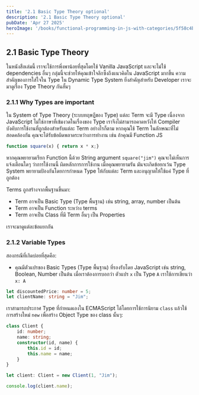 ```yaml
---
title: '2.1 Basic Type Theory optional'
description: '2.1 Basic Type Theory optional'
pubDate: 'Apr 27 2025'
heroImage: '/books/functional-programming-in-js-with-categories/5f58c4b0-71d0-4983-87e0-8d30dbdf9e5e.jpg'
---
```

## 2.1 Basic Type Theory  
ในหนังสือเล่มนี้ เราจะใช้การพึ่งพาน้อยที่สุดโดยใช้ Vanilla JavaScript และจะไม่ใช้ dependencies อื่นๆ กลุ่มนี้จะช่วยให้คุณเข้าใจลึกซึ้งถึงแนวคิดใน JavaScript มากขึ้น ความสำคัญของการใส่ใจใน Type ใน Dynamic Type System ยิ่งสำคัญสำหรับ Developer เราจะมาดูเรื่อง Type Theory กันสั้นๆ  

### 2.1.1 Why Types are important  
ใน System of Type Theory (ระบบทฤษฎีของ Type) แต่ละ Term จะมี Type เนื่องจาก JavaScript ไม่ใช่ภาษาที่เข้มงวดในเรื่องของ Type เราจึงไม่สามารถคาดหวังให้ Compiler บังคับการใช้งานที่ถูกต้องสำหรับแต่ละ Term อย่างไรก็ตาม หากคุณใช้ Term ในลักษณะที่ไม่สอดคล้องกัน คุณจะได้รับข้อผิดพลาดระหว่างการทำงาน เช่น ถ้าคุณมี Function JS  

```js
function square(x) { return x * x;}
```  

หากคุณพยายามเรียก Function นี้ด้วย String argument `square("jim")` คุณจะไม่เห็นการแจ้งเตือนใดๆ ว่าการใช้งานนี้ ผิดหลักการการใช้งาน เมื่อคุณพยายามรัน มันจะเกิดข้อยกเว้น Type System พยายามป้องกันโดยการกำหนด Type ให้กับแต่ละ Term และอนุญาตให้ใช้แค่ Type ที่ถูกต้อง  

Terms ถูกสร้างจากพื้นฐานขึ้นมา:  
- Term อาจเป็น Basic Type (Type พื้นฐาน) เช่น string, array, number เป็นต้น  
- Term อาจเป็น Function ระหว่าง terms  
- Term อาจเป็น Class ที่มี Term อื่นๆ เป็น Properties  

เราจะมาดูแต่ละข้อแยกกัน  


### 2.1.2 Variable Types  
สองกรณีที่เกิดบ่อยที่สุดคือ:  
- คุณมีตัวแปรของ Basic Types (Type พื้นฐาน) ที่รองรับโดย JavaScript เช่น string, Boolean, Number เป็นต้น เมื่อเราต้องการบอกว่า ตัวแปร `x` เป็น Type `A` เราใช้การเขียนว่า `x: A`  

```ts
let discountedPrice: number = 5;
let clientName: string = "Jim";
```  

เราสามารถประกาศ Type ที่กำหนดเองใน ECMAScript ได้โดยการใช้การนิยาม `class` แล้วใช้การสร้างใหม่ `new` เพื่อสร้าง Object Type ของ class นั้นๆ:  

```ts
class Client {
    id: number;
    name: string;
    constructor(id, name) {
        this.id = id;
        this.name = name;
    }
}

let client: Client = new Client(1, "Jim");

console.log(client.name);
```  
